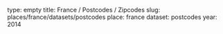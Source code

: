 type: empty
title: France / Postcodes / Zipcodes
slug: places/france/datasets/postcodes
place: france
dataset: postcodes
year: 2014
